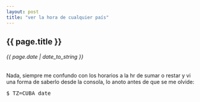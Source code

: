 ```yaml
---
layout: post
title: "ver la hora de cualquier país"
---
```


## {{ page.title }}
###### {{ page.date | date_to_string }}

Nada, siempre me confundo con los horarios a la hr de sumar o restar y vi una forma de saberlo desde la consola, lo anoto antes de que se me olvide:

<pre class="sh_sh">
$ TZ=CUBA date
</pre>
